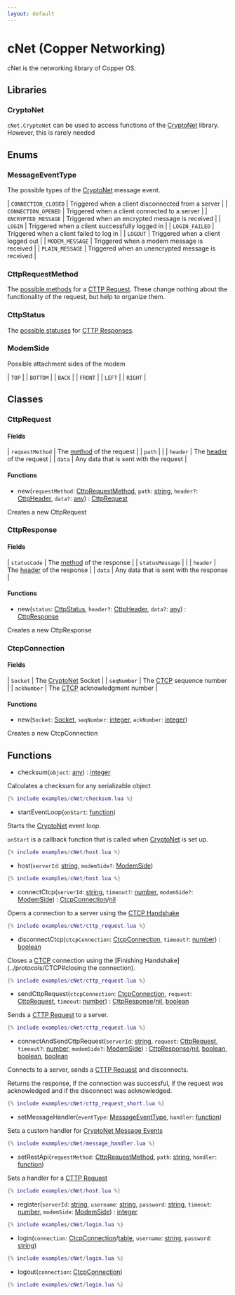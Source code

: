 ```yaml
---
layout: default
---
```


# cNet (Copper Networking)

cNet is the networking library of Copper OS.

## Libraries

### CryptoNet

`cNet.CryptoNet` can be used to access functions of the [CryptoNet](CryptoNet) library. However, this is rarely needed

## Enums

### MessageEventType

The possible types of the [CryptoNet](CryptoNet) message event.

| `CONNECTION_CLOSED` | Triggered when a client disconnected from a server |
| `CONNECTION_OPENED` | Triggered when a client connected to a server      |
| `ENCRYPTED_MESSAGE` | Triggered when an encrypted message is received    |
| `LOGIN`             | Triggered when a client successfully logged in     |
| `LOGIN_FAILED`      | Triggered when a client failed to log in           |
| `LOGOUT`            | Triggered when a client logged out                 |
| `MODEM_MESSAGE`     | Triggered when a modem message is received         |
| `PLAIN_MESSAGE`     | Triggered when an unencrypted message is received  |

### CttpRequestMethod

The [possible methods](../protocols/CTTP#Request-Methods) for a [CTTP Request](../protocols/CTTP#Requests).
These change nothing about the functionality of the request, but help to organize them.

### CttpStatus

The [possible statuses](../protocols/CTTP#Status-Codes) for [CTTP Responses](../protocols/CTTP#Responses).

### ModemSide

Possible attachment sides of the modem

| `TOP`    |
| `BOTTOM` |
| `BACK`   |
| `FRONT`  |
| `LEFT`   |
| `RIGHT`  |

## Classes

### CttpRequest

#### Fields

| `requestMethod` | The [method](#CttpRequestMethod) of the request   |
| `path`          |                                                   |
| `header`        | The [header](../protocols/CTTP#request-headers) of the request |
| `data`          | Any data that is sent with the request            |

#### Functions

- new(`requestMethod`: [CttpRequestMethod](#CttpRequestMethod), `path`: [string](https://www.lua.org/pil/2.4.html), `header?`: [CttpHeader](#CttpHeader), `data?`: [any](https://www.lua.org/pil/2.html)) : [CttpRequest](#CttpRequest)

Creates a new CttpRequest

### CttpResponse

#### Fields

| `statusCode`    | The [method](#CttpRequestMethod) of the response    |
| `statusMessage` |                                                     |
| `header`        | The [header](../protocols/CTTP#Response-Headers) of the response |
| `data`          | Any data that is sent with the response             |

#### Functions

- new(`status`: [CttpStatus](#CttpStatus), `header?`: [CttpHeader](#CttpHeader), `data?`: [any](https://www.lua.org/pil/2.html)) : [CttpResponse](#CttpResponse)

Creates a new CttpResponse

### CtcpConnection

#### Fields

| `Socket`    | The [CryptoNet](CryptoNet) Socket      |
| `seqNumber` | The [CTCP](../protocols/CTCP) sequence number       |
| `ackNumber` | The [CTCP](../protocols/CTCP) acknowledgment number |

#### Functions

- new(`Socket`: [Socket](CryptoNet#Socket), `seqNumber`: [integer](https://www.lua.org/pil/2.3.html), `ackNumber`: [integer](https://www.lua.org/pil/2.3.html))

Creates a new CtcpConnection

## Functions

- checksum(`object`: [any](https://www.lua.org/pil/2.html)) : [integer](https://www.lua.org/pil/2.3.html)

Calculates a checksum for any serializable object

```lua
{% include examples/cNet/checksum.lua %}
```

- startEventLoop(`onStart`: [function](https://www.lua.org/pil/2.6.html))

Starts the [CryptoNet](CryptoNet) event loop.

`onStart` is a callback function that is called when [CryptoNet](CryptoNet) is set up.

```lua
{% include examples/cNet/host.lua %}
```

- host(`serverId`: [string](https://www.lua.org/pil/2.4.html), `modemSide?`: [ModemSide](#ModemSide))

```lua
{% include examples/cNet/host.lua %}
```

- connectCtcp(`serverId`: [string](https://www.lua.org/pil/2.4.html), `timeout?`: [number](https://www.lua.org/pil/2.3.html), `modemSide?`: [ModemSide](#ModemSide)) : [CtcpConnection](#CtcpConnection)/[nil](https://www.lua.org/pil/2.1.html)

Opens a connection to a server using the [CTCP Handshake](../protocols/CTCP#CTCP-handshake)

```lua
{% include examples/cNet/cttp_request.lua %}
```

- disconnectCtcp(`ctcpConnection`: [CtcpConnection](#CtcpConnection), `timeout?`: [number](https://www.lua.org/pil/2.3.html)) : [boolean](https://www.lua.org/pil/2.2.html)

Closes a [CTCP](../protocols/CTCP) connection using the [Finishing Handshake](../protocols/CTCP#closing the connection).

```lua
{% include examples/cNet/cttp_request.lua %}
```

- sendCttpRequest(`ctcpConnection`: [CtcpConnection](#CtcpConnection), `request`: [CttpRequest](#CttpRequest), `timeout`: [number](https://www.lua.org/pil/2.3.html)) : [CttpResponse](#CttpResponse)/[nil](https://www.lua.org/pil/2.1.html), [boolean](https://www.lua.org/pil/2.2.html)

Sends a [CTTP Request](../protocols/CTTP#Requests) to a server.

```lua
{% include examples/cNet/cttp_request.lua %}
```

- connectAndSendCttpRequest(`serverId`: [string](https://www.lua.org/pil/2.4.html), `request`: [CttpRequest](#CttpRequest), `timeout?`: [number](https://www.lua.org/pil/2.3.html), `modemSide?`: [ModemSide](#ModemSide)) : [CttpResponse](#CttpResponse)/[nil](https://www.lua.org/pil/2.1.html), [boolean](https://www.lua.org/pil/2.2.html), [boolean](https://www.lua.org/pil/2.2.html), [boolean](https://www.lua.org/pil/2.2.html)

Connects to a server, sends a [CTTP Request](../protocols/CTTP#Requests) and disconnects.

Returns the response, if the connection was successful, if the request was acknowledged and if the disconnect was acknowledged.

```lua
{% include examples/cNet/cttp_request_short.lua %}
```

- setMessageHandler(`eventType`: [MessageEventType](#MessageEventType), `handler`: [function](https://www.lua.org/pil/2.6.html))

Sets a custom handler for [CryptoNet Message Events](#MessageEventType)

```lua
{% include examples/cNet/message_handler.lua %}
```

- setRestApi(`requestMethod`: [CttpRequestMethod](#CttpRequestMethod), `path`: [string](https://www.lua.org/pil/2.4.html), `handler`: [function](https://www.lua.org/pil/2.6.html))

Sets a handler for a [CTTP Request](../protocols/CTTP#Requests)

```lua
{% include examples/cNet/host.lua %}
```

- register(`serverId`: [string](https://www.lua.org/pil/2.4.html), `username`: [string](https://www.lua.org/pil/2.4.html), `password`: [string](https://www.lua.org/pil/2.4.html), `timeout`: [number](https://www.lua.org/pil/2.3.html), `modemSide`: [ModemSide](#ModemSide)) : [integer](https://www.lua.org/pil/2.3.html)

```lua
{% include examples/cNet/login.lua %}
```

- login(`connection`: [CtcpConnection](#CtcpConnection)/[table](https://www.lua.org/pil/2.5.html), `username`: [string](https://www.lua.org/pil/2.4.html), `password`: [string](https://www.lua.org/pil/2.4.html))

```lua
{% include examples/cNet/login.lua %}
```

- logout(`connection`: [CtcpConnection](#CtcpConnection))

```lua
{% include examples/cNet/login.lua %}
```
